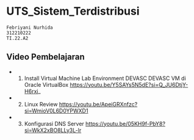 # UTS_Sistem_Terdistribusi
```
Febriyani Nurhida
312210222
TI.22.A2
```

## Video Pembelajaran
* 1. Install Virtual Machine Lab Environment DEVASC DEVASC VM di Oracle VirtualBox
https://youtu.be/Y5SAYs5N5dE?si=Q_JU6DtjY-H6rxi_

* 2. Linux Review
https://youtu.be/ApeiGRXnfzc?si=WmioV0L6D0YPWXD1

* 3. Konfigurasi DNS Server
https://youtu.be/05KH9f-PbY8?si=WkX2xBO8LLy3L-lr

